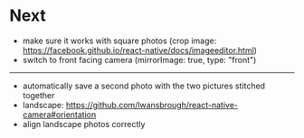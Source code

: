 # Next

* make sure it works with square photos (crop image: https://facebook.github.io/react-native/docs/imageeditor.html)
* switch to front facing camera (mirrorImage: true, type: "front")

---

* automatically save a second photo with the two pictures stitched together
* landscape: https://github.com/lwansbrough/react-native-camera#orientation
* align landscape photos correctly
